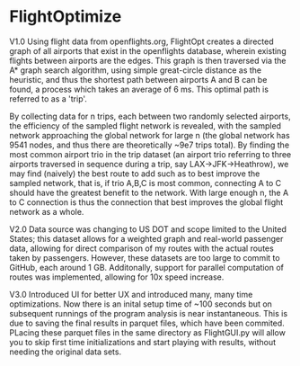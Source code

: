 # FlightOptimize


V1.0
Using flight data from openflights.org, FlightOpt creates a directed graph of all airports that exist in the openflights database, wherein existing flights between airports are the edges. This graph is then traversed via the A* graph search algorithm, using simple great-circle distance as the heuristic, and thus the shortest path between airports A and B can be found, a process which takes an average of 6 ms. This optimal path is referred to as a 'trip'.

By collecting data for n trips, each between two randomly selected airports, the efficiency of the sampled flight network is revealed, with the sampled network approaching the global network for large n (the global network has 9541 nodes, and thus there are theoretically ~9e7 trips total). By finding the most common airport trio in the trip dataset (an airport trio referring to three airports traversed in sequence during a trip, say LAX->JFK->Heathrow), we may find (naively) the best route to add such as to best improve the sampled network, that is, if trio A,B,C is most common, connecting A to C should have the greatest benefit to the network. With large enough n, the A to C connection is thus the connection that best improves the global flight network as a whole.


V2.0
Data source was changing to US DOT and scope limited to the United States; this dataset allows for a weighted graph and real-world passenger data, allowing for direct comparison of my routes with the actual routes taken by passengers. However, these datasets are too large to commit to GitHub, each around 1 GB. Additonally, support for parallel computation of routes was implemented, allowing for 10x speed increase.


V3.0
Introduced UI for better UX and introduced many, many time optimizations. Now there is an inital setup time of ~100 seconds but on subsequent runnings of the program analysis is near instantaneous. This is due to saving the final results in parquet files, which have been commited. PLacing these parquet files in the same directory as FlightGUI.py will allow you to skip first time initializations and start playing with results, without needing the original data sets. 

  
